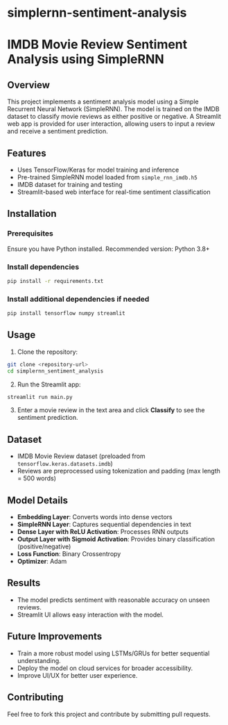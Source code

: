 # simplernn-sentiment-analysis

# IMDB Movie Review Sentiment Analysis using SimpleRNN

## Overview
This project implements a sentiment analysis model using a Simple Recurrent Neural Network (SimpleRNN). The model is trained on the IMDB dataset to classify movie reviews as either positive or negative. A Streamlit web app is provided for user interaction, allowing users to input a review and receive a sentiment prediction.

## Features
- Uses TensorFlow/Keras for model training and inference
- Pre-trained SimpleRNN model loaded from `simple_rnn_imdb.h5`
- IMDB dataset for training and testing
- Streamlit-based web interface for real-time sentiment classification

## Installation
### Prerequisites
Ensure you have Python installed. Recommended version: Python 3.8+

### Install dependencies
```bash
pip install -r requirements.txt
```

### Install additional dependencies if needed
```bash
pip install tensorflow numpy streamlit
```

## Usage
1. Clone the repository:
```bash
git clone <repository-url>
cd simplernn_sentiment_analysis
```

2. Run the Streamlit app:
```bash
streamlit run main.py
```

3. Enter a movie review in the text area and click **Classify** to see the sentiment prediction.

## Dataset
- IMDB Movie Review dataset (preloaded from `tensorflow.keras.datasets.imdb`)
- Reviews are preprocessed using tokenization and padding (max length = 500 words)

## Model Details
- **Embedding Layer**: Converts words into dense vectors
- **SimpleRNN Layer**: Captures sequential dependencies in text
- **Dense Layer with ReLU Activation**: Processes RNN outputs
- **Output Layer with Sigmoid Activation**: Provides binary classification (positive/negative)
- **Loss Function**: Binary Crossentropy
- **Optimizer**: Adam

## Results
- The model predicts sentiment with reasonable accuracy on unseen reviews.
- Streamlit UI allows easy interaction with the model.

## Future Improvements
- Train a more robust model using LSTMs/GRUs for better sequential understanding.
- Deploy the model on cloud services for broader accessibility.
- Improve UI/UX for better user experience.

## Contributing
Feel free to fork this project and contribute by submitting pull requests.



